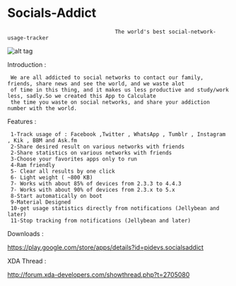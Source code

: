 Socials-Addict
==============

                                      The world's best social-network-usage-tracker
                                      
 ![alt tag](http://s17.postimg.org/f0o4ahlsv/UUv_Yo_Mt_P.jpg:large)



Introduction :

     We are all addicted to social networks to contact our family, friends, share news and see the world, and we waste alot 
     of time in this thing, and it makes us less productive and study/work less, sadly.So we created this App to Calculate 
     the time you waste on social networks, and share your addiction number with the world.
     
   
Features :
    
     1-Track usage of : Facebook ,Twitter , WhatsApp , Tumblr , Instagram , Kik , BBM and Ask.fm
     2-Share desired result on various networks with friends
     2-Share statistics on various networks with friends 
     3-Choose your favorites apps only to run
     4-Ram friendly
     5- Clear all results by one click
     6- Light weight ( ~800 KB)
     7- Works with about 85% of devices from 2.3.3 to 4.4.3
     7- Works with about 90% of devices from 2.3.x to 5.x
     8-Start automatically on boot
     9-Material Designed
     10-get usage statistics directly from notifications (Jellybean and later)
     11-Stop tracking from notifications (Jellybean and later)
     
     
     
     
Downloads :     
     
 https://play.google.com/store/apps/details?id=pidevs.socialsaddict
     
     
XDA Thread :
     
 http://forum.xda-developers.com/showthread.php?t=2705080
